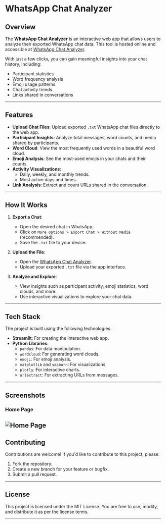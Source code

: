 # WhatsApp Chat Analyzer

## Overview
The **WhatsApp Chat Analyzer** is an interactive web app that allows users to analyze their exported WhatsApp chat data. This tool is hosted online and accessible at [WhatsApp Chat Analyzer](https://whatsappchatanalyzer-prathamesh.streamlit.app/).

With just a few clicks, you can gain meaningful insights into your chat history, including:
- Participant statistics
- Word frequency analysis
- Emoji usage patterns
- Chat activity trends
- Links shared in conversations

---

## Features
- **Upload Chat Files**: Upload exported `.txt` WhatsApp chat files directly to the web app.
- **Participant Insights**: Analyze total messages, word counts, and media shared by participants.
- **Word Cloud**: View the most frequently used words in a beautiful word cloud.
- **Emoji Analysis**: See the most-used emojis in your chats and their counts.
- **Activity Visualizations**:
  - Daily, weekly, and monthly trends.
  - Most active days and times.
- **Link Analysis**: Extract and count URLs shared in the conversation.

---

## How It Works
1. **Export a Chat**:
   - Open the desired chat in WhatsApp.
   - Click on `More Options > Export Chat > Without Media` (recommended).
   - Save the `.txt` file to your device.
   
2. **Upload the File**:
   - Open the [WhatsApp Chat Analyzer](https://whatsappchatanalyzer-prathamesh.streamlit.app/).
   - Upload your exported `.txt` file via the app interface.

3. **Analyze and Explore**:
   - View insights such as participant activity, emoji statistics, word clouds, and more.
   - Use interactive visualizations to explore your chat data.

---

## Tech Stack
The project is built using the following technologies:
- **Streamlit**: For creating the interactive web app.
- **Python Libraries**:
  - `pandas`: For data manipulation.
  - `wordcloud`: For generating word clouds.
  - `emoji`: For emoji analysis.
  - `matplotlib` and `seaborn`: For visualizations.
  - `plotly`: For interactive charts.
  - `urlextract`: For extracting URLs from messages.

---

## Screenshots
### Home Page
![Home Page]("C:\Users\Akanksha\Anaconda\Project\Whatsapp_Chat_Analyzer\Home.png")
---
## Contributing
Contributions are welcome! If you'd like to contribute to this project, please:
1. Fork the repository.
2. Create a new branch for your feature or bugfix.
3. Submit a pull request.

---

## License
This project is licensed under the MIT License. You are free to use, modify, and distribute it as per the license terms.

---

